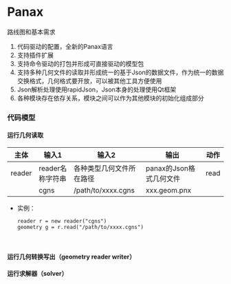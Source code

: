 # Panax
路线图和基本需求

1. 代码驱动的配置，全新的Panax语言
2. 支持插件扩展
3. 支持命令驱动的打包并形成可直接驱动的模型包
4. 支持多种几何文件的读取并形成统一的基于Json的数据文件，作为统一的数据交换格式，几何格式要开放，可以被其他工具方便使用
5. Json解析处理使用rapidJson，Json本身的处理使用Qt框架
6. 各种模块存在依存关系，模块之间可以作为其他模块的初始化组成部分



### 代码模型

#### 运行几何读取

| 主体   | 输入1            | 输入2                    | 输出                    | 动作 |
| ------ | ---------------- | ------------------------ | ----------------------- | ---- |
| reader | reader名称字符串 | 各种类型几何文件所在路径 | panax的Json格式几何文件 | read |
|        | cgns             | /path/to/xxxx.cgns       | xxx.geom.pnx            |      |

* 实例：

  ```
  reader r = new reader("cgns")
  geometry g = r.read("/path/to/xxxx.cgns")
  ```

  ​

#### 运行几何转换写出（geometry reader writer）



#### 运行求解器（solver）